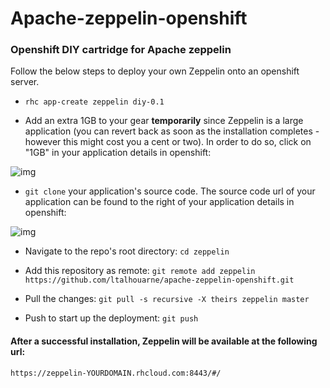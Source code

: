 # Apache-zeppelin-openshift

### Openshift DIY cartridge for Apache zeppelin

Follow the below steps to deploy your own Zeppelin onto an openshift server.

* ```rhc app-create zeppelin diy-0.1```

* Add an extra 1GB to your gear **temporarily** since Zeppelin is a large application (you can revert back as soon as the installation completes - however this might cost you a cent or two). In order to do so, click on "1GB" in your application details in openshift:

![img](http://i.imgur.com/92P7aGE.png)

* ```git clone``` your application's source code. The source code url of your application can be found to the right of your application details in openshift:

![img](http://i.imgur.com/5RR3bE6.png)

* Navigate to the repo's root directory: ```cd zeppelin```

* Add this repository as remote: ```git remote add zeppelin https://github.com/ltalhouarne/apache-zeppelin-openshift.git```

* Pull the changes: ```git pull -s recursive -X theirs zeppelin master```

* Push to start up the deployment: ```git push```
  
#### After a successful installation, Zeppelin will be available at the following url:

  ```
  https://zeppelin-YOURDOMAIN.rhcloud.com:8443/#/
  ```
